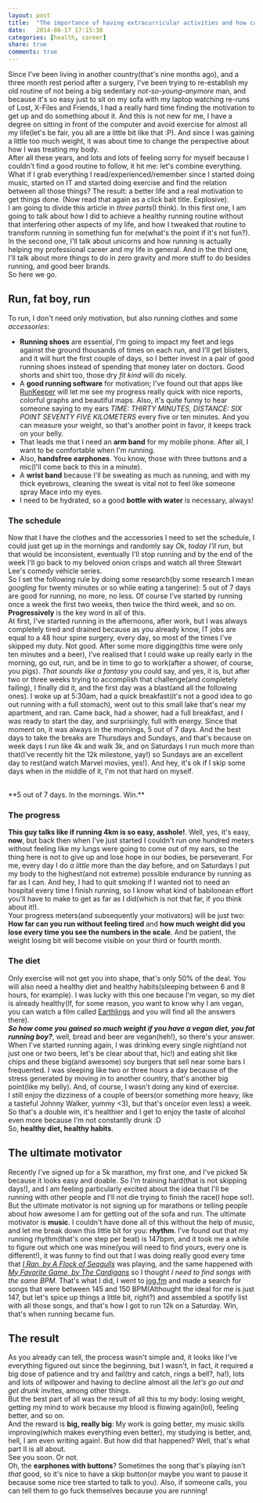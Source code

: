 ```yaml
---
layout: post
title:  "The importance of having extracurricular activities and how can help you in your career (Part I)"
date:   2014-08-17 17:15:38
categories: [health, career]
share: true
comments: true
---
```


Since I've been living in another country(that's nine months ago), and a three month rest period after a surgery, I've been trying to re-establish my old routine of not being a big sedentary _not-so-young-anymore_ man, and because it's so easy just to sit on my sofa with my laptop watching re-runs of Lost, X-Files and Friends, I had a really hard time finding the motivation to get up and do something about it. And this is not new for me, I have a degree on sitting in front of the computer and avoid exercise for almost all my life(let's be fair, you all are a little bit like that :P). And since I was gaining a little too much weight, it was about time to change the perspective about how I was treating my body.
<br />
After all these years, and lots and lots of feeling sorry for myself because I couldn't find a good routine to follow, it hit me: let's combine everything. What if I grab everything I read/experienced/remember since I started doing music, started on IT and started doing exercise and find the relation between all those things? The result: a better life and a real motivation to get things done. (Now read that again as a click bait title. Explosive).
<br />
I am going to divide this article in *three parts*(I think). In this first one, I am going to talk about how I did to achieve a healthy running routine without that interfering other aspects of my life, and how I tweaked that routine to transform running in something fun for me(what's the point if it's not fun?). In the second one, I'll talk about unicorns and how running is actually helping my professional career and my life in general. And in the third one, I'll talk about more things to do in zero gravity and more stuff to do besides running, and good beer brands.
<br />
So here we go.

## Run, fat boy, run

To run, I don't need only motivation, but also running clothes and some *accessories*:

* **Running shoes** are essential, I'm going to impact my feet and legs against the ground thousands of times on each run, and I'll get blisters, and it will hurt the first couple of days, so I better invest in a pair of good running shoes instead of spending that money later on doctors. Good shorts and shirt too, those dry *fit kind* will do nicely.
* A **good running software** for motivation; I've found out that apps like [RunKeeper](http://www.runkeeper.com) will let me see my progress really quick with nice reports, colorful graphs and beautiful maps. Also, it's quite funny to hear someone saying to my ears *TIME: THIRTY MINUTES, DISTANCE: SIX POINT SEVENTY FIVE KILOMETERS* every five or ten minutes. And you can measure your weight, so that's another point in favor, it keeps track on your belly.
* That leads me that I need an **arm band** for my mobile phone. After all, I want to be comfortable when I'm running.
* Also, **handsfree earphones**. You know, those with three buttons and a mic(I'll come back to this in a minute).
* A **wrist band** because I'll be sweating as much as running, and with my thick eyebrows, cleaning the sweat is vital not to feel like someone spray Mace into my eyes.
* I need to be hydrated, so a good **bottle with water** is necessary, always!

###  The schedule

Now that I have the clothes and the accessories I need to set the schedule, I could just get up in the mornings and randomly say *Ok, today I'll run*, but that would be inconsistent, eventually I'll stop running and by the end of the week I'll go back to my beloved onion crisps and watch all three Stewart Lee's comedy vehicle series.
<br />
So I set the following rule by doing some research(by some research I mean *googling* for twenty minutes or so while eating a tangerine): 5 out of 7 days are good for running, no more, no less. Of course I've started by running once a week the first two weeks, then twice the third week, and so on. **Progressively** is the key word in all of this.
<br />
At first, I've started running in the afternoons, after work, but I was always completely tired and drained because as you already know, IT jobs are equal to a 48 hour spine surgery, every day, so most of the times I've skipped my duty. Not good. After some more digging(this time were only ten minutes and a beer), I've realised that I could wake up really early in the morning, go out, run, and be in time to go to work(after a shower, of course, you pigs). *That sounds like a fantasy* you could say, and yes, it is, but after two or three weeks trying to accomplish that challenge(and completely failing), I finally did it, and the first day was a blast(and all the following ones). I woke up at 5:30am, had a quick breakfast(it's not a good idea to go out running with a full stomach), went out to this small lake that's near my apartment, and ran. Came back, had a shower, had a full breakfast, and I was ready to start the day, and surprisingly, full with energy.
Since that moment on, it was always in the mornings, 5 out of 7 days. And the best days to take the breaks are Thursdays and Sundays, and that's because on week days I run like 4k and walk 3k, and on Saturdays I run much more than that(I've recently hit the 12k milestone, yay!) so Sundays are an excellent day to rest(and watch Marvel movies, yes!).
And hey, it's ok if I skip some days when in the middle of it, I'm not that hard on myself.

<br />
**5 out of 7 days. In the mornings. Win.**

### The progress

**This guy talks like if running 4km is so easy, asshole!**. Well, yes, it's easy, **now**, but back then when I've just started I couldn't run one hundred meters without feeling like my lungs were going to come out of my ears, so the thing here is not to give up and lose hope in our bodies, be perseverant.
For me, every day I do *a little* more than the day before, and on Saturdays I put my body to the highest(and not extreme) possible endurance by running as far as I can. And hey, I had to quit smoking if I wanted not to need an hospital every time I finish running, so I know what kind of babilonean effort you'll have to make to get as far as I did(which is not that far, if you think about it!).
<br />
Your progress meters(and subsequently your motivators) will be just two:
**How far can you run without feeling tired** and **how much weight did you lose every time you see the numbers in the scale**. And be patient, the weight losing bit will become visible on your third or fourth month.

### The diet

Only exercise will not get you into shape, that's only 50% of the deal. You will also need a healthy diet and healthy habits(sleeping between 6 and 8 hours, for example). I was lucky with this one because I'm vegan, so my diet is already healthy(If, for some reason, you want to know why I am vegan, you can watch a film called [Earthlings](http://www.imdb.com/title/tt0358456/?ref_=fn_al_tt_2]) and you will find all the answers there).
<br />
***So how come you gained so much weight if you have a vegan diet, you fat running boy?***, well, bread and beer are vegan(heh!), so there's your answer. When I've started running again, I was drinking every single night(and not just one or two beers, let's be clear about that, hic!) and eating shit like chips and these big(and awesome) soy burgers that sell near some bars I frequented. I was sleeping like two or three hours a day because of the stress generated by moving in to another country, that's another big point(like my belly). And, of course, I wasn't doing any kind of exercise.
<br />
I still enjoy the dizziness of a couple of beers(or something more heavy, like a tasteful Johnny Walker, yummy <3), but that's once(or even less) a week. So that's a double win, it's healthier and I get to enjoy the taste of alcohol even more because I'm not constantly drunk :D
<br />
So, **healthy diet, healthy habits**.

## The ultimate motivator

Recently I've signed up for a 5k marathon, my first one, and I've picked 5k because it looks easy and doable. So I'm training hard(that is not skipping days!), and I am feeling particularly excited about the idea that I'll be running with other people and I'll not die trying to finish the race(I hope so!).
<br />
But the ultimate motivator is not signing up for marathons or telling people about how awesome I am for getting out of the sofa and run. The ultimate motivator is **music**. I couldn't have done all of this without the help of music, and let me break down this little bit for you: **rhythm**.
I've found out that my running rhythm(that's one step per beat) is 147bpm, and it took me a while to figure out which one was mine(you will need to find yours, every one is different!), it was funny to find out that I was doing really good every time that [*I Ran, by A Flock of Seagulls*](http://www.youtube.com/watch?v=iIpfWORQWhU) was playing, and the same happened with [*My Favorite Game, by The Cardigans*](http://www.youtube.com/watch?v=Qq-I4orlEhE) so I thought *I need to find songs with the same BPM*. That's what I did, I went to [jog.fm](http://jog.fm/) and made a search for songs that were between 145 and 150 BPM(Althought the ideal for me is just 147, but let's spice up things a little bit, right?) and assembled a spotify list with all those songs, and that's how I got to run 12k on a Saturday. Win, that's when running became fun.

## The result

As you already can tell, the process wasn't simple and, it looks like I've everything figured out since the beginning, but I wasn't, in fact, it required a big dose of patience and try and fail(try and catch, rings a bell?, ha!), lots and lots of willpower and having to decline almost all the *let's go out and get drunk* invites, among other things.
<br />
But the best part of all was the result of all this to my body: losing weight, getting my mind to work because my blood is flowing again(lol), feeling better, and so on.
<br />
And the reward is **big, really big**: My work is going better, my music skills improving(which makes everything even better), my studying is better, and, hell, I am even writing again!. But how did that happened? Well, that's what part II is all about.
<br />
See you soon. Or not.
<br />
Oh, the **earphones with buttons**? Sometimes the song that's playing isn't *that* good, so it's nice to have a skip button(or maybe you want to pause it because some nice tree started to talk to you). Also, if someone calls, you can tell them to go fuck themselves because you are running!

